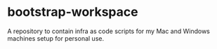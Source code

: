 # bootstrap-workspace
A repository to contain infra as code scripts for my Mac and Windows machines setup for personal use.
